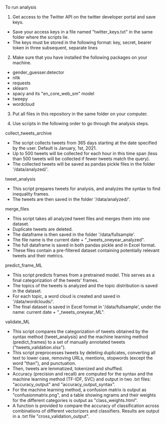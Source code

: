 To run analysis
1) Get access to the Twitter API on the twitter developer portal and save keys.
- Save your access keys in a file named "twitter_keys.txt" in the same folder where the scripts lie. 
- The keys must be stored in the following format: key, secret, bearer token in three subsequent, separate lines

2) Make sure that you have installed the following packages on your machine.
- gender_guesser.detector
- nltk
- requests
- sklearn
- spacy and its "en_core_web_sm" model
- tweepy
- wordcloud

3) Put all files in this repository in the same folder on your computer.

4) Use scripts in the following order to go through the analysis steps. 

collect_tweets_archive
- The script collects tweets from 365 days starting at the date specified by the user. Default is January, 1st, 2021. 
- Up to 500 tweets will be collected for each hour in this time span (less than 500 tweets will be collected if fewer tweets match the query).
- The collected tweets will be saved as pandas pickle files in the folder '/data/analyzed/'. 
	
tweet_analysis
- This script prepares tweets for analysis, and analyzes the syntax to find inequality frames.
- The tweets are then saved in the folder '/data/analyzed/'. 

merge_files
- This script takes all analyzed tweet files and merges them into one dataset.
- Duplicate tweets are deleted. 
- The dataframe is then saved in the folder '/data/fullsample'.
- The file name is the current date + "_tweets_oneyear_analyzed".
- The full dataframe is saved in both pandas pickle and in Excel format. 
- These files contain a pre-filtered dataset containing potentially relevant tweets and their metrics.

predict_frame_ML
- This script predicts frames from a pretrained model. This serves as a final categorization of the tweets' frames.
- The topics of the tweets is analyzed and the topic distribution is saved in the dataset.
- For each topic, a word cloud is created and saved in '/data/wordclouds/'.
- The final dataset is saved in Excel format in '/data/fullsample', under the name: current date + "_tweets_oneyear_ML".

validate_ML
- This script compares the categorization of tweets obtained by the syntax method (tweet_analysis) and the machine learning method (predict_frames) to a set of manually annotated tweets ("tweets_validation.xlsx"). 
- This script preprocesses tweets by deleting duplicates, converting all text to lower case, removing URLs, mentions, stopwords (except the word "than"), and punctuation. 
- Then, tweets are lemmatized, tokenized and shuffled.
- Accuracy (precision and recall) are computed for the syntax and the machine learning method (TF-IDF, SVC) and output in two .txt files: "accuracy_output" and "accuracy_output_syntax". 
- For the machine learning method, a confusion matrix is output as "confusionmatrix.png", and a table showing ngrams and their weights for the different categories is output as "class_weights.html".
- A function is provided to compare the accuracy of classification across combinations of different vectorizers and classifiers. Results are output in a .txt file "cross_validation_output". 
